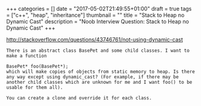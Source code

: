 +++
categories = []
date = "2017-05-02T21:49:55+01:00"
draft = true
tags = ["c++", "heap", "inheritance"]
thumbnail = ""
title = "Stack to Heap no Dynamic Cast"
description = "Noob Interview Question: Stack to Heap no Dynamic Cast"
+++

http://stackoverflow.com/questions/43746761/not-using-dynamic-cast

```
There is an abstract class BasePet and some child classes. I want to make a function

BasePet* foo(BasePet*);
which will make copies of objects from static memory to heap. Is there any way except using dynamic_cast? (For example, if there may be another child classes which are unknown for me and I want foo() to be usable for them all).
```

```
You can create a clone and override it for each class.
```
